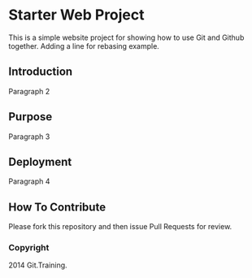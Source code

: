 # Starter Web Project

This is a simple website project for showing how to use Git and Github together. Adding a line for rebasing example.

## Introduction

Paragraph 2

## Purpose

Paragraph 3

## Deployment

Paragraph 4 

## How To Contribute

Please fork this repository and then issue Pull Requests for review.

### Copyright

2014 Git.Training.
